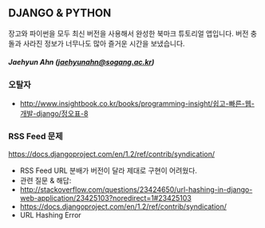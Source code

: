 ## DJANGO & PYTHON 
장고와 파이썬을 모두 최신 버전을 사용해서 완성한 북마크 튜토리얼 앱입니다. 버전 충돌과 사라진 정보가 너무나도 많아 즐거운 시간을 보냈습니다.

##### Jaehyun Ahn (jaehyunahn@sogang.ac.kr)


### 오탈자
- http://www.insightbook.co.kr/books/programming-insight/쉽고-빠른-웹-개발-django/정오표-8

### RSS Feed 문제
https://docs.djangoproject.com/en/1.2/ref/contrib/syndication/

- RSS Feed URL 분배가 버전이 달라 제대로 구현이 어려웠다.
- 관련 질문 & 해답: 
- http://stackoverflow.com/questions/23424650/url-hashing-in-django-web-application/23425103?noredirect=1#23425103
- https://docs.djangoproject.com/en/1.2/ref/contrib/syndication/
- URL Hashing Error
